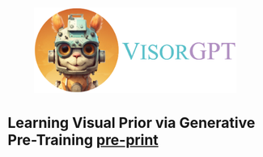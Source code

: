 <div align=center>
<img src="visorgpt_title.png" width="400">
</div>

# Learning Visual Prior via Generative Pre-Training [pre-print]()


